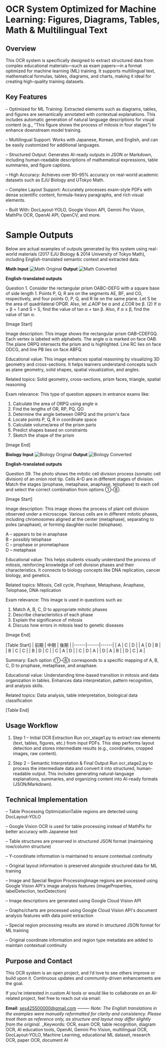 # OCR System Optimized for Machine Learning: Figures, Diagrams, Tables, Math & Multilingual Text

## Overview

This OCR system is specifically designed to extract structured data from complex educational materials—such as exam papers—in a format optimized for machine learning (ML) training.
It supports multilingual text, mathematical formulas, tables, diagrams, and charts, making it ideal for creating high-quality training datasets.

## Key Features

– Optimized for ML Training: Extracted elements such as diagrams, tables, and figures are semantically annotated with contextual explanations.
This includes automatic generation of natural language descriptions for visual content (e.g., “This figure shows the process of mitosis in four stages”) to enhance downstream model training.

– Multilingual Support: Works with Japanese, Korean, and English, and can be easily customized for additional languages.

– Structured Output: Generates AI-ready outputs in JSON or Markdown, including human-readable descriptions of mathematical expressions, table summaries, and figure captions.

– High Accuracy: Achieves over 90–95% accuracy on real-world academic datasets such as EJU Biology and UTokyo Math.

– Complex Layout Support: Accurately processes exam-style PDFs with dense scientific content, formula-heavy paragraphs, and rich visual elements.

– Built With: DocLayout-YOLO, Google Vision API, Gemini Pro Vision, MathPix OCR, OpenAI API, OpenCV, and more.

# Sample Outputs

Below are actual examples of outputs generated by this system using real-world materials (2017 EJU Biology & 2014 University of Tokyo Math), including English-translated semantic context and extracted data.

**Math Input**
![Math Original](/sample_images/Math_Original.jpeg)
**Output**
![Math Converted](/sample_images/Math_Converted.jpeg)

**English-translated outputs**

Question 1. Consider the rectangular prism OABC–DEFG with a square base of side length 1. Points P, Q, R are on the segments AE, BF, and CG, respectively, and four points O, P, Q, and R lie on the same plane. Let S be the area of quadrilateral OPQR. Also, let ∠AOP be α and ∠COR be β. (2) If α + β = 1 and S = S, find the value of tan α + tan β. Also, if α ≤ β, find the value of tan α. 

[Image Start] 

Image description:
This image shows the rectangular prism OAB–CDEFGQ. Each vertex is labeled with alphabets. The angle α is marked on face OAB. The plane ORPQ intersects the prism and is highlighted. Line RC lies on face ODCG, and line PB lies on face ABFQ. 

Educational value:
This image enhances spatial reasoning by visualizing 3D geometry and cross-sections. It helps learners understand concepts such as plane geometry, solid shapes, spatial visualization, and angles. 

Related topics:
Solid geometry, cross-sections, prism faces, triangle, spatial reasoning

Exam relevance:
This type of question appears in entrance exams like:
1. Calculate the area of ORPQ using angle α
2. Find the lengths of OR, RP, PQ, QO
3. Determine the angle between ORPQ and the prism's face
4. Locate points P, Q, R in coordinate space
5. Calculate volume/area of the prism parts
6. Predict shapes based on constraints
7. Sketch the shape of the prism

[Image End]

**Biology Input**
![Biology Original](/sample_images/Biology_Original.jpeg)
**Output**
![Biology Converted](/sample_images/Biology_Converted.jpeg)

**English-translated outputs**

Question 39. The photo shows the mitotic cell division process (somatic cell division) of an onion root tip. Cells A–D are in different stages of division. Match the stages (prophase, metaphase, anaphase, telophase) to each cell and select the correct combination from options ①–⑧.

[Image Start]

Image description:
This image shows the process of plant cell division observed under a microscope. Various cells are in different mitotic phases, including chromosomes aligned at the center (metaphase), separating to poles (anaphase), or forming daughter nuclei (telophase). 

A – appears to be in anaphase  
B – possibly telophase  
C – prophase or prometaphase  
D – metaphase

Educational value:
This helps students visually understand the process of mitosis, reinforcing knowledge of cell division phases and their characteristics. It connects to biology concepts like DNA replication, cancer biology, and genetics.

Related topics:
Mitosis, Cell cycle, Prophase, Metaphase, Anaphase, Telophase, DNA replication

Exam relevance:
This image is used in questions such as:
1. Match A, B, C, D to appropriate mitotic phases
2. Describe characteristics of each phase
3. Explain the significance of mitosis
4. Discuss how errors in mitosis lead to genetic diseases

[Image End]

[Table Start]
| 前期 | 中期 | 後期 |
|------|------|------|
| A    | C    | D    |
| A    | D    | B    |
| B    | C    | C    |
| B    | D    | C    |
| C    | A    | D    |
| C    | D    | A    |
| D    | A    | B    |
| D    | C    | A    |

Summary:
Each option (①–⑧) corresponds to a specific mapping of A, B, C, D to prophase, metaphase, and anaphase.

Educational value:
Understanding time-based transition in mitosis and data organization in tables. Enhances data interpretation, pattern recognition, and analysis skills.

Related topics:
Data analysis, table interpretation, biological data classification

[Table End]


## Usage Workflow
1.	Step 1 – Initial OCR Extraction
Run ocr_stage1.py to extract raw elements (text, tables, figures, etc.) from input PDFs.
This step performs layout detection and stores intermediate results (e.g., coordinates, cropped images, raw content).
	
2.	Step 2 – Semantic Interpretation & Final Output
Run ocr_stage2.py to process the intermediate data and convert it into structured, human-readable output.
This includes generating natural-language explanations, summaries, and organizing content into AI-ready formats (JSON/Markdown).



## Technical Implementation

– Table Processing OptimizationTable regions are detected using DocLayout-YOLO

– Google Vision OCR is used for table processing instead of MathPix for better accuracy with Japanese text

– Table structures are preserved in structured JSON format (maintaining row/column structure)

– Y-coordinate information is maintained to ensure contextual continuity

– Original layout information is preserved alongside structured data for ML training

– Image and Special Region ProcessingImage regions are processed using Google Vision API's image analysis features (imageProperties, labelDetection, textDetection)

– Image descriptions are generated using Google Cloud Vision API

– Graphs/charts are processed using Google Cloud Vision API's document analysis features with data point extraction

– Special region processing results are stored in structured JSON format for ML training

– Original coordinate information and region type metadata are added to maintain contextual continuity

## Purpose and Contact

This OCR system is an open project, and I’d love to see others improve or build upon it. Continuous updates and community-driven enhancements are the goal.

If you’re interested in custom AI tools or would like to collaborate on an AI-related project, feel free to reach out via email:

**Email**: [ses425500000@gmail.com](mailto:ses425500000@gmail.com)
⸻
_Note: The English translations in the examples were manually reformatted for clarity and consistency. Please treat them as reference only, as structure and layout may differ slightly from the original._
_Keywords: OCR, exam OCR, table recognition, diagram OCR, AI education tools, OpenAI, Gemini Pro Vision, multilingual OCR, DocLayout-YOLO, Machine Learning, educational ML dataset, research OCR, paper OCR, document AI
